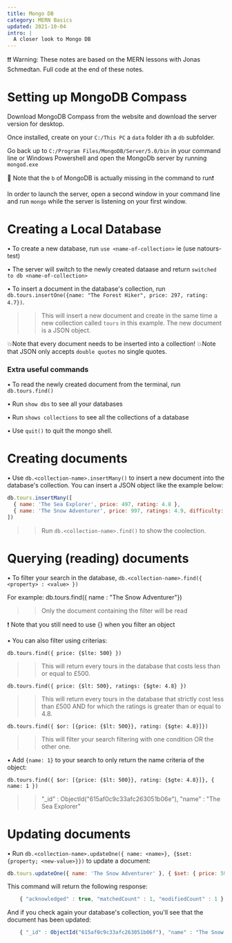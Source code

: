 ```yaml
---
title: Mongo DB
category: MERN Basics
updated: 2021-10-04
intro: |
  A closer look to Mongo DB
---
```


❗❗ Warning: These notes are based on the MERN lessons with Jonas Schmedtan. Full code at the end of these notes.

# Setting up MongoDB Compass

Download MongoDB Compass from the website and download the server version for desktop.

Once installed, create on your `C:/This PC` a `data` folder ith a `db` subfolder.

Go back up to `C:/Program Files/MongoDB/Server/5.0/bin` in your command line or Windows Powershell and open the MongoDb server by running `mongod.exe`

💢 Note that the `b` of MongoDB is actually missing in the command to run❗

In order to launch the server, open a second window in your command line and run `mongo` while the server is listening on your first window.

# Creating a Local Database

• To create a new database, run `use <name-of-collection>` ie (use natours-test)

• The server will switch to the newly created dataase and return `switched to db <name-of-collection>`

• To insert a document in the database's collection, run `db.tours.insertOne({name: "The Forest Hiker", price: 297, rating: 4.7})`.

> > This will insert a new document and create in the same time a new collection called `tours` in this example. The new document is a JSON object.

💥Note that every document needs to be inserted into a collection!
💥Note that JSON only accepts `double quotes` no single quotes.

### Extra useful commands

• To read the newly created document from the terminal, run `db.tours.find()`

• Run `show dbs` to see all your databases

• Run `shows collections` to see all the collections of a database

• Use `quit()` to quit the mongo shell.

# Creating documents

• Use `db.<collection-name>.insertMany()` to insert a new document into the database's collection. You can insert a JSON object like the example below:

```js
db.tours.insertMany([
  { name: 'The Sea Explorer', price: 497, rating: 4.8 },
  { name: 'The Snow Adventurer', price: 997, ratings: 4.9, difficulty: 'easy' }
])
```

> > Run `db.<collection-name>.find()` to show the coolection.

# Querying (reading) documents

• To filter your search in the database, `db.<collection-name>.find({ <property> : <value> })`

For example: db.tours.find({ name : "The Snow Adventurer"})

> > Only the document containing the filter will be read

❗ Note that you still need to use {} when you filter an object

• You can also filter using criterias:

`db.tours.find({ price: {$lte: 500} })`

> > This will return every tours in the database that costs less than or equal to £500.

`db.tours.find({ price: {$lt: 500}, ratings: {$gte: 4.8} })`

> > This will return every tours in the database that strictly cost less than £500 AND for which the ratings is greater than or equal to 4.8.

`db.tours.find({ $or: [{price: {$lt: 500}}, rating: {$gte: 4.8}]})`

> > This will filter your search filtering with one condition OR the other one.

• Add `{name: 1}` to your search to only return the name criteria of the object:

`db.tours.find({ $or: [{price: {$lt: 500}}, rating: {$gte: 4.8}]}, { name: 1 })`

> > "\_id" : ObjectId("615af0c9c33afc263051b06e"), "name" : "The Sea Explorer"

# Updating documents

• Run `db.<collection-name>.updateOne({ name: <name>}, {$set: {property; <new-value>}})` to update a document:

```js
db.tours.updateOne({ name: 'The Snow Adventurer' }, { $set: { price: 597 } })
```

This command will return the following response:

```js
    { "acknowledged" : true, "matchedCount" : 1, "modifiedCount" : 1 }
```

And if you check again your database's collection, you'll see that the document has been updated:

```js
    { "_id" : ObjectId("615af0c9c33afc263051b06f"), "name" : "The Snow Adventurer", "price" : 597, "rating" : 4.9, "difficulty" : "easy" }
```
